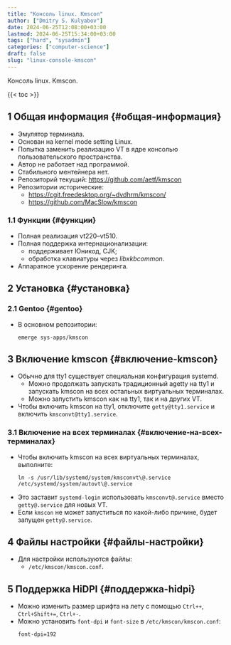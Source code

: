 ```yaml
---
title: "Консоль linux. Kmscon"
author: ["Dmitry S. Kulyabov"]
date: 2024-06-25T12:08:00+03:00
lastmod: 2024-06-25T15:34:00+03:00
tags: ["hard", "sysadmin"]
categories: ["computer-science"]
draft: false
slug: "linux-console-kmscon"
---
```


Консоль linux. Kmscon.

<!--more-->

{{< toc >}}


## <span class="section-num">1</span> Общая информация {#общая-информация}

-   Эмулятор терминала.
-   Основан на kernel mode setting Linux.
-   Попытка заменить реализацию VT в ядре консолью пользовательского пространства.
-   Автор не работает над программой.
-   Стабильного ментейнера нет.
-   Репозиторий текущий: <https://github.com/aetf/kmscon>
-   Репозитории исторические:
    -   <https://cgit.freedesktop.org/~dvdhrm/kmscon/>
    -   <https://github.com/MacSlow/kmscon>


### <span class="section-num">1.1</span> Функции {#функции}

-   Полная реализация vt220–vt510.
-   Полная поддержка интернационализации:
    -   поддерживает Юникод, CJK;
    -   обработка клавиатуры через _libxkbcommon_.
-   Аппаратное ускорение рендеринга.


## <span class="section-num">2</span> Установка {#установка}


### <span class="section-num">2.1</span> Gentoo {#gentoo}

-   В основном репозитории:
    ```shell
    emerge sys-apps/kmscon
    ```


## <span class="section-num">3</span> Включение kmscon {#включение-kmscon}

-   Обычно для tty1 существует специальная конфигурация systemd.
    -   Можно продолжать запускать традиционный agetty на tty1 и запускать kmscon на всех остальных виртуальных терминалах.
    -   Можно запустить kmscon как на tty1, так и на других VT.
-   Чтобы включить kmscon на tty1, отключите `getty@tty1.service` и включить `kmsconvt@tty1.service`.


### <span class="section-num">3.1</span> Включение на всех терминалах {#включение-на-всех-терминалах}

-   Чтобы включить kmscon на всех виртуальных терминалах, выполните:
    ```shell
    ln -s /usr/lib/systemd/system/kmsconvt\@.service /etc/systemd/system/autovt\@.service
    ```
-   Это заставит `systemd-login` использовать `kmsconvt@.service` вместо `getty@.service` для новых VT.
-   Если `kmscon` не может запуститься по какой-либо причине, будет запущен `getty@.service`.


## <span class="section-num">4</span> Файлы настройки {#файлы-настройки}

-   Для настройки используются файлы:
    -   `/etc/kmscon/kmscon.conf`.


## <span class="section-num">5</span> Поддержка HiDPI {#поддержка-hidpi}

-   Можно изменить размер шрифта на лету с помощью `Ctrl++`, `Ctrl+Shift+=`, `Ctrl+-`.
-   Можно установить `font-dpi` и `font-size` в `/etc/kmscon/kmscon.conf`:
    ```conf-unix
    font-dpi=192
    ```
